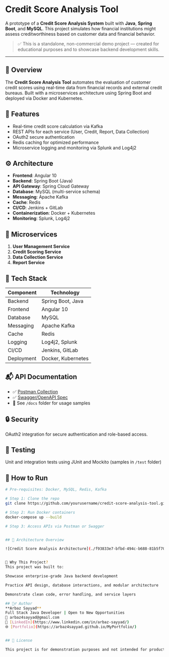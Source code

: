 # Credit Score Analysis Tool

A prototype of a **Credit Score Analysis System** built with **Java**, **Spring Boot**, and **MySQL**. This project simulates how financial institutions might assess creditworthiness based on customer data and financial behavior.

> ✅ This is a standalone, non-commercial demo project — created for educational purposes and to showcase backend development skills.

---
## 🧩 Overview
The **Credit Score Analysis Tool** automates the evaluation of customer credit scores using real-time data from financial records and external credit bureaus. Built with a microservices architecture using Spring Boot and deployed via Docker and Kubernetes.

## 🎯 Features
- Real-time credit score calculation via Kafka
- REST APIs for each service (User, Credit, Report, Data Collection)
- OAuth2 secure authentication
- Redis caching for optimized performance
- Microservice logging and monitoring via Splunk and Log4j2

## ⚙️ Architecture
- **Frontend**: Angular 10
- **Backend**: Spring Boot (Java)
- **API Gateway**: Spring Cloud Gateway
- **Database**: MySQL (multi-service schema)
- **Messaging**: Apache Kafka
- **Cache**: Redis
- **CI/CD**: Jenkins + GitLab
- **Containerization**: Docker + Kubernetes
- **Monitoring**: Splunk, Log4j2

## 📂 Microservices
1. **User Management Service**
2. **Credit Scoring Service**
3. **Data Collection Service**
4. **Report Service**

## 📌 Tech Stack
| Component | Technology |
|----------|-------------|
| Backend | Spring Boot, Java |
| Frontend | Angular 10 |
| Database | MySQL |
| Messaging | Apache Kafka |
| Cache | Redis |
| Logging | Log4j2, Splunk |
| CI/CD | Jenkins, GitLab |
| Deployment | Docker, Kubernetes |

## 📬 API Documentation
- ✅ [Postman Collection](#)
- ✅ [Swagger/OpenAPI Spec](#)
- 📘 See `/docs` folder for usage samples

## 🔒 Security
OAuth2 integration for secure authentication and role-based access.

## 🧪 Testing
Unit and integration tests using JUnit and Mockito (samples in `/test` folder)

## 🚀 How to Run
```bash
# Pre-requisites: Docker, MySQL, Redis, Kafka

# Step 1: Clone the repo
git clone https://github.com/yourusername/credit-score-analysis-tool.git

# Step 2: Run Docker containers
docker-compose up --build

# Step 3: Access APIs via Postman or Swagger


## 📌 Architecture Overview

![Credit Score Analysis Architecture](./f93833e7-bfbd-494c-b688-81b5f701f1a6.png)


📌 Why This Project?
This project was built to:

Showcase enterprise-grade Java backend development

Practice API design, database interactions, and modular architecture

Demonstrate clean code, error handling, and service layers

## 🙋‍♂️ Author
**Arbaz Sayyad** 
Full Stack Java Developer | Open to New Opportunities
📧 arbaz4sayyad@gmail.com
🔗 [LinkedIn](https://www.linkedin.com/in/arbaz-sayyad/)
🌐 [Portfolio](https://arbaz4sayyad.github.io/MyPortfolio/)


## 📄 License

This project is for demonstration purposes and not intended for production use.
